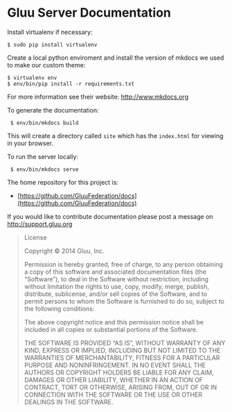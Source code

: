 Gluu Server Documentation
=========================

Install virtualenv if necessary:

```
$ sudo pip install virtualenv
```

Create a local python enviroment and install the version of mkdocs we used to make our custom theme:

```
$ virtualenv env
$ env/bin/pip install -r requirements.txt
```

For more information see their website: http://www.mkdocs.org

To generate the documentation:

     $ env/bin/mkdocs build

This will create a directory called `site` which has the `index.html`
for viewing in your browser.

To run the server locally:

     $ env/bin/mkdocs serve

The home repository for this project is:

- [https://github.com/GluuFederation/docs](https://github.com/GluuFederation/docs)

If you would like to contribute documentation please post a message on 
 http://support.gluu.org


> License
> 
> Copyright © 2014 Gluu, Inc.
> 
> Permission is hereby granted, free of charge, to any person obtaining a copy of this software and associated documentation files (the “Software”), to deal in the Software without restriction, including without limitation the rights to use, copy, modify, merge, publish, distribute, sublicense, and/or sell copies of the Software, and to permit persons to whom the Software is furnished to do so, subject to the following conditions:
> 
> The above copyright notice and this permission notice shall be included in all copies or substantial portions of the Software.
> 
> THE SOFTWARE IS PROVIDED “AS IS”, WITHOUT WARRANTY OF ANY KIND, EXPRESS OR IMPLIED, INCLUDING BUT NOT LIMITED TO THE WARRANTIES OF MERCHANTABILITY, FITNESS FOR A PARTICULAR PURPOSE AND NONINFRINGEMENT. IN NO EVENT SHALL THE AUTHORS OR COPYRIGHT HOLDERS BE LIABLE FOR ANY CLAIM, DAMAGES OR OTHER LIABILITY, WHETHER IN AN ACTION OF CONTRACT, TORT OR OTHERWISE, ARISING FROM, OUT OF OR IN CONNECTION WITH THE SOFTWARE OR THE USE OR OTHER DEALINGS IN THE SOFTWARE.


